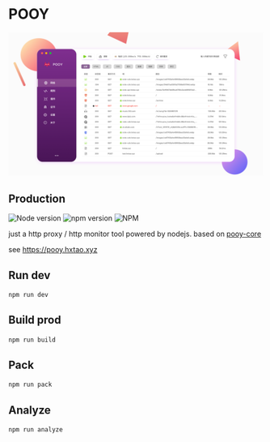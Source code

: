 # POOY

<a href="https://pooy.hxtao.xyz">
  <img src="./docs/assets/wrapper.webp" />
</a>

## Production

![Node version](https://img.shields.io/badge/node->%3D7.6.0-brightgreen.svg) ![npm version](https://img.shields.io/npm/v/pooy.svg) ![NPM](https://img.shields.io/npm/l/pooy)

just a http proxy / http monitor tool powered by nodejs. based on [pooy-core](https://github.com/better-than-better/pooy-core) 

see <https://pooy.hxtao.xyz>

## Run dev

```bash
npm run dev
```

## Build prod

```bash
npm run build
```

## Pack

```bash
npm run pack
```


## Analyze

```bash
npm run analyze
```
